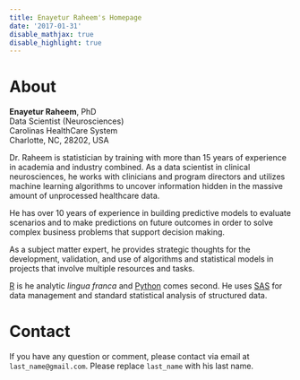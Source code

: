 ```yaml
---
title: Enayetur Raheem's Homepage
date: '2017-01-31'
disable_mathjax: true
disable_highlight: true
---
```


# About

**Enayetur Raheem**, PhD <br>
Data Scientist (Neurosciences) <br>
Carolinas HealthCare System <br>
Charlotte, NC, 28202, USA <br>

Dr. Raheem is statistician by training with more than 15 years of experience in academia and industry combined. As a data scientist in clinical neurosciences, he works with clinicians and program directors and utilizes machine learning algorithms to uncover information hidden in the massive amount of unprocessed healthcare data. 

He has over 10 years of experience in building predictive models to evaluate scenarios and to make predictions on future outcomes in order to solve complex business problems that support decision making.

As a subject matter expert, he provides strategic thoughts for the development, validation, and use of algorithms and statistical models in projects that involve multiple resources and tasks. 

[R](https://www.r-project.org/) is he analytic *lingua franca* and  [Python](https://www.python.org/) comes second. He uses [SAS](https://www.sas.com) for data management and standard statistical analysis of structured data.

# Contact

If you have any question or comment, please contact via email at `last_name@gmail.com`. Please replace `last_name` with his last name.

